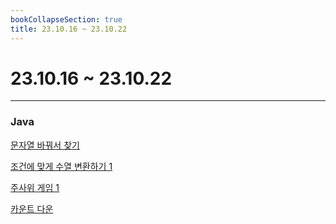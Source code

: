 ```yaml
---
bookCollapseSection: true
title: 23.10.16 ~ 23.10.22
---
```

# 23.10.16 ~ 23.10.22
---
### Java

[문자열 바꿔서 찾기](Coding%20Test/23.10/3주차/문자열%20바꿔서%20찾기.md)

[조건에 맞게 수열 변환하기 1](Coding%20Test/23.10/3주차/조건에%20맞게%20수열%20변환하기%201.md)

[주사위 게임 1](Coding%20Test/23.10/3주차/주사위%20게임%201.md)

[카운트 다운](Coding%20Test/23.10/3주차/카운트%20다운.md)